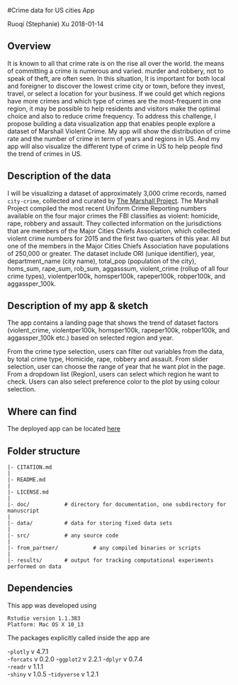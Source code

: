 #Crime data for US cities App

Ruoqi (Stephanie) Xu     2018-01-14

## Overview
It is known to all that crime rate is on the rise all over the world. the means of committing a crime is numerous and varied. murder and robbery, not to speak of theft, are often seen. In this situation, It is important for both local and foreigner to discover the lowest crime city or town, before they invest, travel, or select a location for your business. If we could get which regions have more crimes and which type of crimes are the most-frequent in one region, it may be possible to help residents and visitors make the optimal choice and also to reduce crime frequency. To address this challenge, I propose building a data visualization app that enables people explore a dataset of Marshall Violent Crime. My app will show the distribution of crime rate and the number of crime in term of years and regions in US. And my app will also visualize the different type of crime in US to help people find the trend of crimes in US.

## Description of the data
I will be visualizing a dataset of approximately 3,000 crime records, named `city-crime`, collected and curated by [The Marshall Project](https://www.themarshallproject.org). The Marshall Project compiled the most recent Uniform Crime Reporting numbers available on the four major crimes the FBI classifies as violent: homicide, rape, robbery and assault. They collected information on the jurisdictions that are members of the Major Cities Chiefs Association, which collected violent crime numbers for 2015 and the first two quarters of this year. All but one of the members in the Major Cities Chiefs Association have populations of 250,000 or greater. The dataset include ORI (unique identifier), year, department_name (city name), total_pop (population of the city), homs_sum, rape_sum, rob_sum, aggasssum, violent_crime (rollup of all four crime types), violentper100k, homsper100k, rapeper100k, robper100k, and aggassper_100k.


## Description of my app & sketch

The app contains a landing page that shows the trend of dataset factors (violent_crime, violentper100k, homsper100k, rapeper100k, robper100k, and aggassper_100k etc.) based on selected region and year.


From the crime type selection, users can filter out variables from the data, by total crime type, Homicide, rape, robbery and assault.
From slider selection, user can choose the range of year that he want plot in the page. From a dropdown list (Region), users can select which region he want to check. Users can also select preference color to the plot by using colour selection. 

## Where can find

The deployed app can be located [here](https://rq1995.shinyapps.io/US_crime/)


## Folder structure

    |- CITATION.md
    |
    |- README.md
    |
    |- LICENSE.md
    |
    |- doc/           # directory for documentation, one subdirectory for manuscript
    |
    |- data/          # data for storing fixed data sets
    |
    |- src/           # any source code
    |
    |- from_partner/           # any compiled binaries or scripts
    |
    |- results/       # output for tracking computational experiments performed on data

## Dependencies
This app was developed using

```
Rstudio version 1.1.383 
Platform: Mac OS X 10_13
```

The packages explicitly called inside the app are


-`plotly` v 4.7.1  
-`forcats` v 0.2.0
-`ggplot2` v 2.2.1
-`dplyr` v 0.7.4   
-`readr` v 1.1.1  
-`shiny` v 1.0.5
-`tidyverse` v 1.2.1

